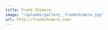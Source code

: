 ```yaml
---
title: Frank Chimero
image: "/uploads/gallery__frankchimero.jpg"
url: http://frankchimero.com/
---
```

